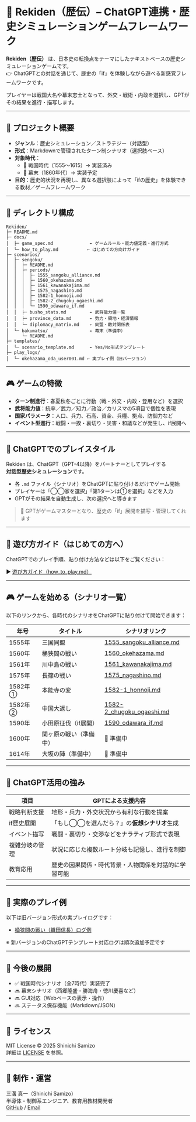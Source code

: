 # 🏯 Rekiden（歴伝）– ChatGPT連携・歴史シミュレーションゲームフレームワーク

**Rekiden（歴伝）** は、日本史の転換点をテーマにしたテキストベースの歴史シミュレーションゲームです。  
👉 ChatGPTとの対話を通じて、歴史の「if」を体験しながら遊べる新感覚フレームワークです。

プレイヤーは戦国大名や幕末志士となって、外交・戦術・内政を選択し、GPTがその結果を進行・描写します。

---

## 🎯 プロジェクト概要

- **ジャンル**：歴史シミュレーション／ストラテジー（対話型）
- **形式**：Markdownで管理されたターン制シナリオ（選択肢ベース）
- **対象時代**：
  - 🏯 戦国時代（1555〜1615）→ 実装済み
  - 🎌 幕末（1860年代）→ 実装予定
- **目的**：歴史的状況を再現し、異なる選択肢によって「ifの歴史」を体験できる教材／ゲームフレームワーク

---

## 📂 ディレクトリ構成
```
Rekiden/
├─ README.md
├─ docs/
│  ├─ game_spec.md              ← ゲームルール・能力値定義・進行方式
│  └─ how_to_play.md           ← はじめての方向けガイド
├─ scenarios/
│  ├─ sengoku/
│  │  ├─ README.md
│  │  ├─ periods/
│  │  │  ├─ 1555_sangoku_alliance.md
│  │  │  ├─ 1560_okehazama.md
│  │  │  ├─ 1561_kawanakajima.md
│  │  │  ├─ 1575_nagashino.md
│  │  │  ├─ 1582-1_honnoji.md
│  │  │  ├─ 1582-2_chugoku_ogaeshi.md
│  │  │  └─ 1590_odawara_if.md
│  │  ├─ busho_stats.md         ← 武将能力値一覧
│  │  ├─ province_data.md       ← 勢力・領地・経済情報
│  │  └─ diplomacy_matrix.md    ← 同盟・敵対関係表
│  └─ bakumatsu/                ← 幕末（準備中）
│     └─ README.md
├─ templates/
│  └─ scenario_template.md      ← Yes/No形式テンプレート
├─ play_logs/
│  └─ okehazama_oda_user001.md ← 実プレイ例（旧バージョン）

```
---

## 🎮 ゲームの特徴

- **ターン制進行**：春夏秋冬ごとに行動（戦・外交・内政・登用など）を選択
- **武将能力値**：統率／武力／知力／政治／カリスマの5項目で個性を表現
- **国家パラメータ**：人口、兵力、石高、資金、兵糧、拠点、防御力など
- **イベント型進行**：戦闘・一揆・裏切り・災害・和議などが発生し、if展開へ

---

## 🤖 ChatGPTでのプレイスタイル

Rekiden は、ChatGPT（GPT-4以降）をパートナーとしてプレイする  
**対話型歴史シミュレーション**です。

- 各 `.md` ファイル（シナリオ）をChatGPTに貼り付けるだけでゲーム開始
- プレイヤーは「◯◯家を選択」「第1ターンは①を選択」などを入力
- GPTがその結果を自動生成し、次の選択へと導きます

> 🧠 GPTがゲームマスターとなり、歴史の「if」展開を描写・管理してくれます

---

## 📘 遊び方ガイド（はじめての方へ）

ChatGPTでのプレイ手順、貼り付け方法などは以下をご覧ください：

▶︎ [遊び方ガイド（how_to_play.md）](./docs/how_to_play.md)

---

## 🎮 ゲームを始める（シナリオ一覧）

以下のリンクから、各時代のシナリオをChatGPTに貼り付けて開始できます：

| 年号     | タイトル                  | シナリオリンク                                                   |
|----------|---------------------------|------------------------------------------------------------------|
| 1555年   | 三国同盟                  | [1555_sangoku_alliance.md](./sengoku/periods/1555_sangoku_alliance.md) |
| 1560年   | 桶狭間の戦い              | [1560_okehazama.md](./sengoku/periods/1560_okehazama.md)               |
| 1561年   | 川中島の戦い              | [1561_kawanakajima.md](./sengoku/periods/1561_kawanakajima.md)         |
| 1575年   | 長篠の戦い                | [1575_nagashino.md](./sengoku/periods/1575_nagashino.md)               |
| 1582年① | 本能寺の変                | [1582-1_honnoji.md](./sengoku/periods/1582-1_honnoji.md)               |
| 1582年② | 中国大返し                | [1582-2_chugoku_ogaeshi.md](./sengoku/periods/1582-2_chugoku_ogaeshi.md) |
| 1590年   | 小田原征伐（if展開）     | [1590_odawara_if.md](./sengoku/periods/1590_odawara_if.md)             |
| 1600年   | 関ヶ原の戦い（準備中）   | 🔧 準備中                                                          |
| 1614年   | 大坂の陣（準備中）       | 🔧 準備中                                                          |

---

## 🧠 ChatGPT活用の強み

| 項目             | GPTによる支援内容                                 |
|------------------|--------------------------------------------------|
| 戦略判断支援     | 地形・兵力・外交状況から有利な行動を提案             |
| if歴史展開       | 「もし◯◯を選んだら？」の**仮想シナリオ**生成         |
| イベント描写     | 戦闘・裏切り・交渉などをナラティブ形式で表現          |
| 複雑分岐の管理    | 状況に応じた複数ルート分岐も記憶し、進行を制御          |
| 教育応用         | 歴史の因果関係・時代背景・人物関係を対話的に学習可能    |

---

## 📘 実際のプレイ例

以下は旧バージョン形式の実プレイログです：

- [桶狭間の戦い（織田信長）ログ例](play_logs/okehazama_oda_user001.md)

※ 新バージョンのChatGPTテンプレート対応ログは順次追加予定です

---

## 🚀 今後の展開

- ✅ 戦国時代シナリオ（全7時代）実装完了
- 🔜 幕末シナリオ（西郷隆盛・勝海舟・徳川慶喜など）
- 🔜 GUI対応（Webベースの表示・操作）
- 🔜 ステータス保存機能（Markdown/JSON）

---

## 📜 ライセンス

MIT License © 2025 Shinichi Samizo  
詳細は [LICENSE](LICENSE) を参照。

---

## 👤 制作・運営

三溝 真一（Shinichi Samizo）  
半導体・制御系エンジニア、教育用教材開発者  
[GitHub](https://github.com/Samizo-AITL) / [Email](mailto:shin3t72@gmail.com)

---
